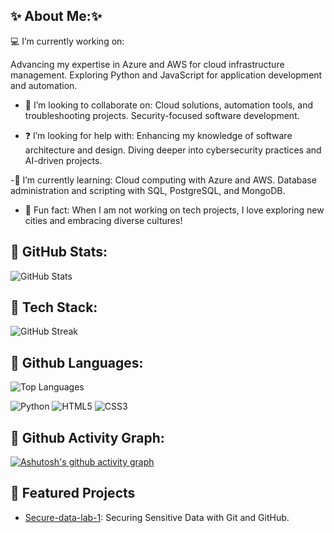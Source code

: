 ## ✨ About Me:✨
💻 I’m currently working on:

Advancing my expertise in Azure and AWS for cloud infrastructure management.
Exploring Python and JavaScript for application development and automation.

- 🤝 I’m looking to collaborate on:
Cloud solutions, automation tools, and troubleshooting projects.
Security-focused software development.

- ❓ I’m looking for help with:
Enhancing my knowledge of software architecture and design.
Diving deeper into cybersecurity practices and AI-driven projects.

-📖 I’m currently learning:
Cloud computing with Azure and AWS.
Database administration and scripting with SQL, PostgreSQL, and MongoDB.

- 🌟 Fun fact:
When I am not working on tech projects, I love exploring new cities and embracing diverse cultures!


## 🚀 GitHub Stats:
![GitHub Stats](https://github-readme-stats.vercel.app/api?username=danivelve&show_icons=true&bg_color=FFFFFF&title_color=007FFF&text_color=696969&icon_color=002366)


## 🚀 Tech Stack:
![GitHub Streak](https://streak-stats.demolab.com/?user=danivelve&theme=default&background=E6F7FF&stroke=002366&ring=002366&fire=002366&currStreakLabel=002366&sideNums=000000&dates=000000&currStreakNum=000000&sideLabels=000000)


## 🚀 Github Languages:
![Top Languages](https://github-readme-stats.vercel.app/api/top-langs/?username=danivelve&layout=compact&bg_color=000000&title_color=00BFFF&text_color=FFFFFF&icon_color=E0FFFF)


![Python](https://img.shields.io/badge/Python-3776AB?style=flat&logo=python&logoColor=white)
![HTML5](https://img.shields.io/badge/HTML5-E34F26?style=flat&logo=html5&logoColor=white)
![CSS3](https://img.shields.io/badge/CSS3-1572B6?style=flat&logo=css3&logoColor=white)


## 🚀 Github Activity Graph:
[![Ashutosh's github activity graph](https://github-readme-activity-graph.vercel.app/graph?username=danivelve&theme=dracula)](https://github.com/ashutosh00710/github-readme-activity-graph)


## 🌟 Featured Projects
- [Secure-data-lab-1](https://github.com/danivelve/secure-data-lab-1): Securing Sensitive Data with Git and GitHub.  

